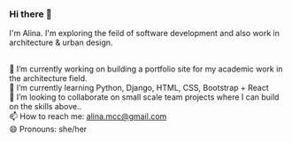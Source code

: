 ### Hi there 👋

I'm Alina. I'm exploring the feild of software development and also work in architecture & urban design. 

<br>🔭 I’m currently working on building a portfolio site for my academic work in the architecture field. 
<br>🌱 I’m currently learning Python, Django, HTML, CSS, Bootstrap + React
<br>👯 I’m looking to collaborate on small scale team projects where I can build on the skills above..
<br>📫 How to reach me: alina.mcc@gmail.com
<br>😄 Pronouns: she/her
<!--
**alinaMcc/alinaMcc** is a ✨ _special_ ✨ repository because its `README.md` (this file) appears on your GitHub profile.

